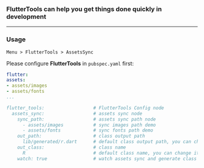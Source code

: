 ### FlutterTools can help you get things done quickly in development

 ---

### Usage
`Menu > FlutterTools > AssetsSync`

Please configure **FlutterTools** in `pubspec.yaml` first:

 ```yaml
 flutter:
 assets:
 - assets/images
 - assets/fonts
 ...

 flutter_tools:                  # FlutterTools Config node
   assets_sync:                  # assets sync node
     sync_path:                  # assets sync path node
       - assets/images           # sync images path demo
       - assets/fonts            # sync fonts path demo
     out_path:                   # class output path
       lib/generated/r.dart      # default class output path, you can change it
     out_class:                  # class name
       R                         # default class name, you can change it
     watch: true                 # watch assets sync and generate class
 ```